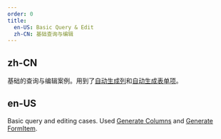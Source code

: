 ```yaml
---
order: 0
title:
  en-US: Basic Query & Edit
  zh-CN: 基础查询与编辑
---
```


## zh-CN

基础的查询与编辑案例。用到了[自动生成列](#components-table-demo-generate-columns)和[自动生成表单项](/components/form#components-form-demo-generate-form-item)。

## en-US

Basic query and editing cases. Used [Generate Columns](#components-table-demo-generate-columns) and [Generate FormItem](/components/form#components-form-demo-generate-form-item).

